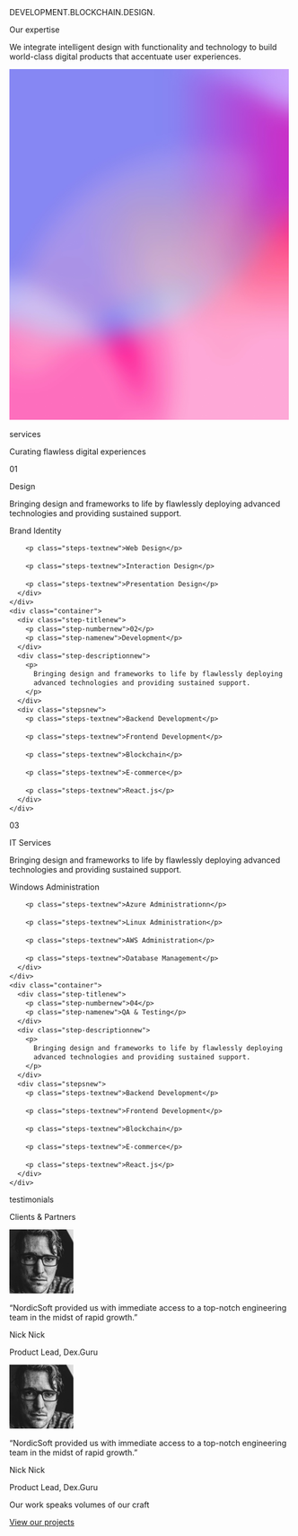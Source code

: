 <section id="services">
  <div class="ticker-wrapnew">
    <div class="ticker">
      <div class="ticker__item">DEVELOPMENT.BLOCKCHAIN.DESIGN.</div>
    </div>
  </div>

  <div class="container">
    <div class="line"></div>
    <div class="service-col">
      <div class="h2-servicesnew main-header">
        <p class="h2-text">Our expertise</p>
      </div>
      <div class="who-are-wenew">
        <p>
          We integrate intelligent design with functionality and technology to
          build world-class digital products that accentuate user experiences.
        </p>
      </div>
    </div>
    <div class="service-col">
      <div class="serices-image">
        <img
          src="/assets/images/services.png"
          width="498"
          height="625"
          alt=""
        />
      </div>
    </div>
  </div>
  <div class="container">
    <div class="h2-servicesnew">
      <p class="h2-text">services</p>
    </div>
  </div>
  <div class="container">
    <p class="h3-textnew">Curating flawless digital experiences</p>
  </div>
  <div class="step-container">
    <div class="container">
      <div class="step-titlenew">
        <p class="step-numbernew">01</p>
        <p class="step-namenew">Design</p>
      </div>
      <div class="step-descriptionnew">
        <p>
          Bringing design and frameworks to life by flawlessly deploying
          advanced technologies and providing sustained support.
        </p>
      </div>
      <div class="stepsnew">
        <p class="steps-textnew">Brand Identity</p>

        <p class="steps-textnew">Web Design</p>

        <p class="steps-textnew">Interaction Design</p>

        <p class="steps-textnew">Presentation Design</p>
      </div>
    </div>
    <div class="container">
      <div class="step-titlenew">
        <p class="step-numbernew">02</p>
        <p class="step-namenew">Development</p>
      </div>
      <div class="step-descriptionnew">
        <p>
          Bringing design and frameworks to life by flawlessly deploying
          advanced technologies and providing sustained support.
        </p>
      </div>
      <div class="stepsnew">
        <p class="steps-textnew">Backend Development</p>

        <p class="steps-textnew">Frontend Development</p>

        <p class="steps-textnew">Blockchain</p>

        <p class="steps-textnew">E-commerce</p>

        <p class="steps-textnew">React.js</p>
      </div>
    </div>

  </div>
  <div class="step-container">
    <div class="container">
      <div class="step-titlenew">
        <p class="step-numbernew">03</p>
        <p class="step-namenew">IT Services</p>
      </div>
      <div class="step-descriptionnew">
        <p>
          Bringing design and frameworks to life by flawlessly deploying
          advanced technologies and providing sustained support.
        </p>
      </div>
      <div class="stepsnew">
        <p class="steps-textnew">Windows Administration</p>

        <p class="steps-textnew">Azure Administrationn</p>

        <p class="steps-textnew">Linux Administration</p>

        <p class="steps-textnew">AWS Administration</p>

        <p class="steps-textnew">Database Management</p>
      </div>
    </div>
    <div class="container">
      <div class="step-titlenew">
        <p class="step-numbernew">04</p>
        <p class="step-namenew">QA & Testing</p>
      </div>
      <div class="step-descriptionnew">
        <p>
          Bringing design and frameworks to life by flawlessly deploying
          advanced technologies and providing sustained support.
        </p>
      </div>
      <div class="stepsnew">
        <p class="steps-textnew">Backend Development</p>

        <p class="steps-textnew">Frontend Development</p>

        <p class="steps-textnew">Blockchain</p>

        <p class="steps-textnew">E-commerce</p>

        <p class="steps-textnew">React.js</p>
      </div>
    </div>

  </div>
</section>
<section class="clients">
  <div class="container">
    <div class="h2-clients">
      <p class="h2-textnew">testimonials</p>
    </div>
  </div>
  <div class="container">
    <p class="h3-textnew">Clients & Partners</p>
    <div class="clients-testimonials">
      <div class="testimonial">
        <div class="container">
          <div class="testimonial-image">
            <img
              src="/assets/images/client.png"
              width="114"
              height="114"
              alt=""
            />
          </div>
          <div class="testimonial-descriptionnew">
            <p>
              “NordicSoft provided us with immediate access to a top-notch
              engineering team in the midst of rapid growth.”
            </p>
            <div class="client-titlenew">
              <p>Nick Nick</p>
              <p>Product Lead, Dex.Guru</p>
            </div>
          </div>
        </div>
      </div>
      <div class="testimonial">
        <div class="container">
          <div class="testimonial-image">
            <img
              src="/assets/images/client.png"
              width="114"
              height="114"
              alt=""
            />
          </div>
          <div class="testimonial-descriptionnew">
            <p>
              “NordicSoft provided us with immediate access to a top-notch
              engineering team in the midst of rapid growth.”
            </p>
            <div class="client-titlenew">
              <p>Nick Nick</p>
              <p>Product Lead, Dex.Guru</p>
            </div>
          </div>
        </div>
      </div>
    </div>
  </div>
</section>

<section id="get-in-touchnew">
  <div class="container">
    <p>Our work speaks volumes of our craft</p>
    <a class="get-in-touch-linknew" href="/get">View our projects</a>
  </div>
</section>
